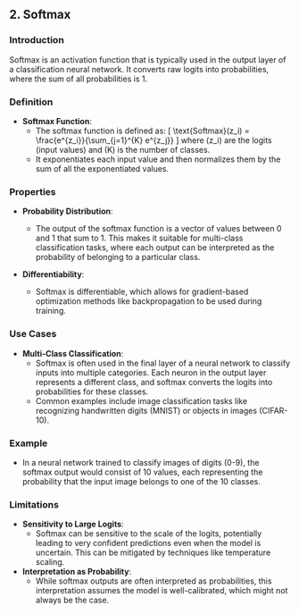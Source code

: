 ## 2. Softmax

### Introduction
Softmax is an activation function that is typically used in the output layer of a classification neural network. It converts raw logits into probabilities, where the sum of all probabilities is 1.

### Definition
- **Softmax Function**:
  - The softmax function is defined as:
    \[
    \text{Softmax}(z_i) = \frac{e^{z_i}}{\sum_{j=1}^{K} e^{z_j}}
    \]
    where \(z_i\) are the logits (input values) and \(K\) is the number of classes.
  - It exponentiates each input value and then normalizes them by the sum of all the exponentiated values.

### Properties
- **Probability Distribution**:
  - The output of the softmax function is a vector of values between 0 and 1 that sum to 1. This makes it suitable for multi-class classification tasks, where each output can be interpreted as the probability of belonging to a particular class.

- **Differentiability**:
  - Softmax is differentiable, which allows for gradient-based optimization methods like backpropagation to be used during training.

### Use Cases
- **Multi-Class Classification**:
  - Softmax is often used in the final layer of a neural network to classify inputs into multiple categories. Each neuron in the output layer represents a different class, and softmax converts the logits into probabilities for these classes.
  - Common examples include image classification tasks like recognizing handwritten digits (MNIST) or objects in images (CIFAR-10).

### Example
- In a neural network trained to classify images of digits (0-9), the softmax output would consist of 10 values, each representing the probability that the input image belongs to one of the 10 classes.

### Limitations
- **Sensitivity to Large Logits**:
  - Softmax can be sensitive to the scale of the logits, potentially leading to very confident predictions even when the model is uncertain. This can be mitigated by techniques like temperature scaling.
- **Interpretation as Probability**:
  - While softmax outputs are often interpreted as probabilities, this interpretation assumes the model is well-calibrated, which might not always be the case.

